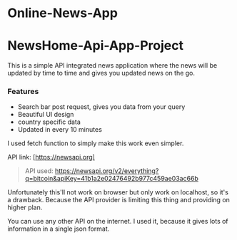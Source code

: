 # Online-News-App

# NewsHome-Api-App-Project

This is a simple API integrated news application where the news will be updated by time to time and gives you updated news on the go.

### Features
- Search bar post request, gives you data from your query
- Beautiful UI design
- country specific data
- Updated in every 10 minutes

I used fetch function to simply make this work even simpler.

API link: [https://newsapi.org]

> API used: https://newsapi.org/v2/everything?q=bitcoin&apiKey=41b1a2e02476492b977c459ae03ac66b
> 
Unfortunately this'll not work on browser but only work on localhost, so it's a drawback. Because the API provider is limiting this thing and providing on higher plan. 

You can use any other API on the internet. I used it, because it gives lots of information in a single json format.
